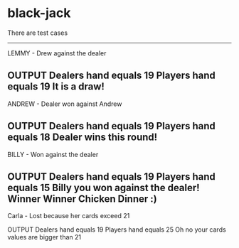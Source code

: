 # black-jack

There are test cases  

---

LEMMY - Drew against the dealer

OUTPUT
Dealers hand equals 19
Players hand equals 19
It is a draw!
---
ANDREW - Dealer won against Andrew

OUTPUT
Dealers hand equals 19
Players hand equals 18
Dealer wins this round!
---

BILLY - Won against the dealer

OUTPUT
Dealers hand equals 19
Players hand equals 15
Billy you won against the dealer! Winner Winner Chicken Dinner :) 
---

Carla - Lost because her cards exceed 21

OUTPUT
Dealers hand equals 19
Players hand equals 25
Oh no your cards values are bigger than 21